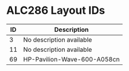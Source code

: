 # ALC286 Layout IDs

| ID | Description |
|---|---|
| 3 | No description available |
| 11 | No description available |
| 69 | HP-Pavilion-Wave-600-A058cn |
